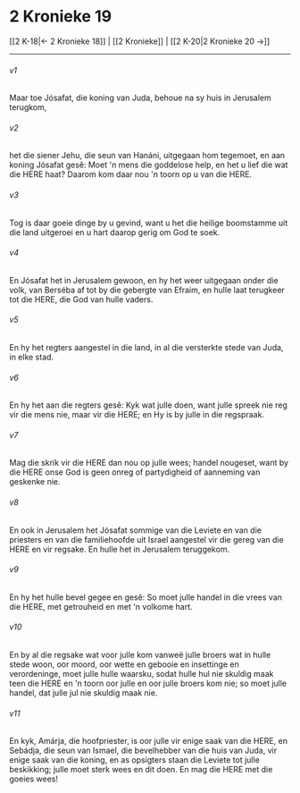# 2 Kronieke 19

[[2 K-18|← 2 Kronieke 18]] | [[2 Kronieke]] | [[2 K-20|2 Kronieke 20 →]]
***

###### v1
Maar toe Jósafat, die koning van Juda, behoue na sy huis in Jerusalem terugkom, 
###### v2
het die siener Jehu, die seun van Hanáni, uitgegaan hom tegemoet, en aan koning Jósafat gesê: Moet 'n mens die goddelose help, en het u lief die wat die HERE haat? Daarom kom daar nou 'n toorn op u van die HERE. 
###### v3
Tog is daar goeie dinge by u gevind, want u het die heilige boomstamme uit die land uitgeroei en u hart daarop gerig om God te soek. 
###### v4
En Jósafat het in Jerusalem gewoon, en hy het weer uitgegaan onder die volk, van Berséba af tot by die gebergte van Efraim, en hulle laat terugkeer tot die HERE, die God van hulle vaders. 
###### v5
En hy het regters aangestel in die land, in al die versterkte stede van Juda, in elke stad. 
###### v6
En hy het aan die regters gesê: Kyk wat julle doen, want julle spreek nie reg vir die mens nie, maar vir die HERE; en Hy is by julle in die regspraak. 
###### v7
Mag die skrik vir die HERE dan nou op julle wees; handel nougeset, want by die HERE onse God is geen onreg of partydigheid of aanneming van geskenke nie. 
###### v8
En ook in Jerusalem het Jósafat sommige van die Leviete en van die priesters en van die familiehoofde uit Israel aangestel vir die gereg van die HERE en vir regsake. En hulle het in Jerusalem teruggekom. 
###### v9
En hy het hulle bevel gegee en gesê: So moet julle handel in die vrees van die HERE, met getrouheid en met 'n volkome hart. 
###### v10
En by al die regsake wat voor julle kom vanweë julle broers wat in hulle stede woon, oor moord, oor wette en gebooie en insettinge en verordeninge, moet julle hulle waarsku, sodat hulle hul nie skuldig maak teen die HERE en 'n toorn oor julle en oor julle broers kom nie; so moet julle handel, dat julle jul nie skuldig maak nie. 
###### v11
En kyk, Amárja, die hoofpriester, is oor julle vir enige saak van die HERE, en Sebádja, die seun van Ismael, die bevelhebber van die huis van Juda, vir enige saak van die koning, en as opsigters staan die Leviete tot julle beskikking; julle moet sterk wees en dit doen. En mag die HERE met die goeies wees! 
